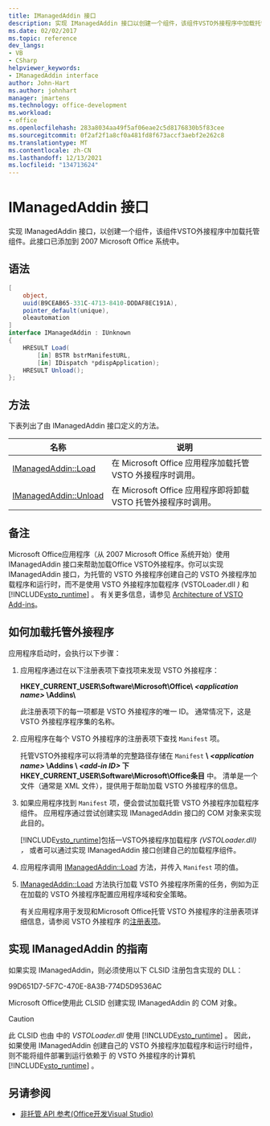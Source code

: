 ```yaml
---
title: IManagedAddin 接口
description: 实现 IManagedAddin 接口以创建一个组件，该组件VSTO外接程序中加载托管组件。
ms.date: 02/02/2017
ms.topic: reference
dev_langs:
- VB
- CSharp
helpviewer_keywords:
- IManagedAddin interface
author: John-Hart
ms.author: johnhart
manager: jmartens
ms.technology: office-development
ms.workload:
- office
ms.openlocfilehash: 283a8034aa49f5af06eae2c5d8176830b5f83cee
ms.sourcegitcommit: 0f2af2f1a8cf0a481fd8f673accf3aebf2e262c8
ms.translationtype: MT
ms.contentlocale: zh-CN
ms.lasthandoff: 12/13/2021
ms.locfileid: "134713624"
---
```

# <a name="imanagedaddin-interface"></a>IManagedAddin 接口
  实现 IManagedAddin 接口，以创建一个组件，该组件VSTO外接程序中加载托管组件。此接口已添加到 2007 Microsoft Office 系统中。

## <a name="syntax"></a>语法

```csharp
[
    object,
    uuid(B9CEAB65-331C-4713-8410-DDDAF8EC191A),
    pointer_default(unique),
    oleautomation
]
interface IManagedAddin : IUnknown
{
    HRESULT Load(
        [in] BSTR bstrManifestURL,
        [in] IDispatch *pdispApplication);
    HRESULT Unload();
};
```

## <a name="methods"></a>方法
 下表列出了由 IManagedAddin 接口定义的方法。

|名称|说明|
|----------|-----------------|
|[IManagedAddin::Load](../vsto/imanagedaddin-load.md)|在 Microsoft Office 应用程序加载托管 VSTO 外接程序时调用。|
|[IManagedAddin::Unload](../vsto/imanagedaddin-unload.md)|在 Microsoft Office 应用程序即将卸载 VSTO 托管外接程序时调用。|

## <a name="remarks"></a>备注
 Microsoft Office应用程序（从 2007 Microsoft Office 系统开始）使用 IManagedAddin 接口来帮助加载Office VSTO外接程序。你可以实现 IManagedAddin 接口，为托管的 VSTO 外接程序创建自己的 VSTO 外接程序加载程序和运行时，而不是使用 VSTO 外接程序加载程序 (VSTOLoader.dll *)* 和 [!INCLUDE[vsto_runtime](../vsto/includes/vsto-runtime-md.md)] 。 有关更多信息，请参见 [Architecture of VSTO Add-ins](../vsto/architecture-of-vsto-add-ins.md)。

## <a name="how-managed-add-ins-are-loaded"></a>如何加载托管外接程序
 应用程序启动时，会执行以下步骤：

1. 应用程序通过在以下注册表项下查找项来发现 VSTO 外接程序：

    **HKEY_CURRENT_USER\Software\Microsoft\Office\\ *\<application name>* \Addins\\**

    此注册表项下的每一项都是 VSTO 外接程序的唯一 ID。 通常情况下，这是 VSTO 外接程序程序集的名称。

2. 应用程序在每个 VSTO 外接程序的注册表项下查找 `Manifest` 项。

    托管VSTO外接程序可以将清单的完整路径存储在 `Manifest` **\\ _\<application name>_ \Addins \\ _\<add-in ID>_ 下HKEY_CURRENT_USER\Software\Microsoft\Office条目** 中。 清单是一个文件（通常是 XML 文件），提供用于帮助加载 VSTO 外接程序的信息。

3. 如果应用程序找到 `Manifest` 项，便会尝试加载托管 VSTO 外接程序加载程序组件。 应用程序通过尝试创建实现 IManagedAddin 接口的 COM 对象来实现此目的。

    [!INCLUDE[vsto_runtime](../vsto/includes/vsto-runtime-md.md)]包括一VSTO外接程序加载程序 *(VSTOLoader.dll) ，* 或者可以通过实现 IManagedAddin 接口创建自己的加载程序组件。

4. 应用程序调用 [IManagedAddin::Load](../vsto/imanagedaddin-load.md) 方法，并传入 `Manifest` 项的值。

5. [IManagedAddin::Load](../vsto/imanagedaddin-load.md) 方法执行加载 VSTO 外接程序所需的任务，例如为正在加载的 VSTO 外接程序配置应用程序域和安全策略。

   有关应用程序用于发现和Microsoft Office托管 VSTO 外接程序的注册表项详细信息，请参阅 VSTO 外接程序 的[注册表项](../vsto/registry-entries-for-vsto-add-ins.md)。

## <a name="guidance-to-implement-imanagedaddin"></a>实现 IManagedAddin 的指南
 如果实现 IManagedAddin，则必须使用以下 CLSID 注册包含实现的 DLL：

 99D651D7-5F7C-470E-8A3B-774D5D9536AC

 Microsoft Office使用此 CLSID 创建实现 IManagedAddin 的 COM 对象。

> [!CAUTION]
> 此 CLSID 也由 中的 *VSTOLoader.dll* 使用 [!INCLUDE[vsto_runtime](../vsto/includes/vsto-runtime-md.md)] 。 因此，如果使用 IManagedAddin 创建自己的 VSTO 外接程序加载程序和运行时组件，则不能将组件部署到运行依赖于 的 VSTO 外接程序的计算机 [!INCLUDE[vsto_runtime](../vsto/includes/vsto-runtime-md.md)] 。

## <a name="see-also"></a>另请参阅
- [非托管 API 参考&#40;Office开发Visual Studio&#41;](../vsto/unmanaged-api-reference-office-development-in-visual-studio.md)

